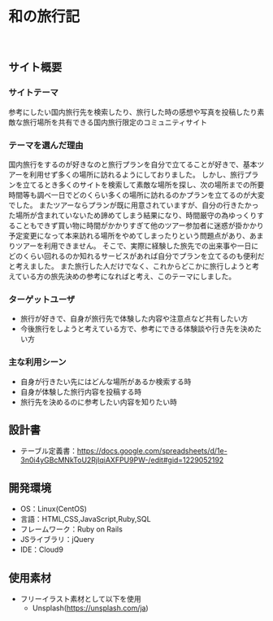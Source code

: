 # 和の旅行記
​
## サイト概要
### サイトテーマ
参考にしたい国内旅行先を検索したり、旅行した時の感想や写真を投稿したり素敵な旅行場所を共有できる国内旅行限定のコミュニティサイト
​
### テーマを選んだ理由
国内旅行をするのが好きなのと旅行プランを自分で立てることが好きで、基本ツアーを利用せず多くの場所に訪れるようにしておりました。
しかし、旅行プランを立てるとき多くのサイトを検索して素敵な場所を探し、次の場所までの所要時間等も調べ一日でどのくらい多くの場所に訪れるのかプランを立てるのが大変でした。
またツアーならプランが既に用意されていますが、自分の行きたかった場所が含まれていないため諦めてしまう結果になり、時間厳守の為ゆっくりすることもできず買い物に時間がかかりすぎて他のツアー参加者に迷惑が掛かかり予定変更になって本来訪れる場所をやめてしまったりという問題点があり、あまりツアーを利用できません。
そこで、実際に経験した旅先での出来事や一日にどのくらい回れるのか知れるサービスがあれば自分でプランを立てるのも便利だと考えました。
また旅行した人だけでなく、これからどこかに旅行しようと考えている方の旅先決めの参考になればと考え、このテーマにしました。
​
### ターゲットユーザ
* 旅行が好きで、自身が旅行先で体験した内容や注意点など共有したい方
* 今後旅行をしようと考えている方で、参考にできる体験談や行き先を決めたい方
​
### 主な利用シーン
* 自身が行きたい先にはどんな場所があるか検索する時
* 自身が体験した旅行内容を投稿する時
* 旅行先を決めるのに参考したい内容を知りたい時
​
## 設計書
- テーブル定義書：https://docs.google.com/spreadsheets/d/1e-3n0i4yGBcMNkToU2RjIqiAXFPU9PW-/edit#gid=1229052192
​
## 開発環境
- OS：Linux(CentOS)
- 言語：HTML,CSS,JavaScript,Ruby,SQL
- フレームワーク：Ruby on Rails
- JSライブラリ：jQuery
- IDE：Cloud9
​
## 使用素材
- フリーイラスト素材として以下を使用
    * Unsplash(https://unsplash.com/ja)